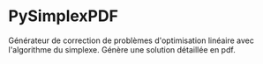 # PySimplexPDF

Générateur de correction de problèmes d'optimisation linéaire avec l'algorithme du simplexe. Génère une solution détaillée en pdf.